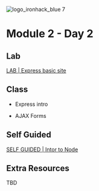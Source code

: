 ![logo_ironhack_blue 7](https://user-images.githubusercontent.com/23629340/40541063-a07a0a8a-601a-11e8-91b5-2f13e4e6b441.png)

# Module 2 - Day 2


## Lab 

[LAB | Express basic site](https://github.com/ironhack-labs/lab-express-basic-site)


## Class

- Express intro

- AJAX Forms


## Self Guided

[SELF GUIDED | Intor to Node](https://github.com/ironhack-labs/lab-intro-node)


## Extra Resources

TBD
